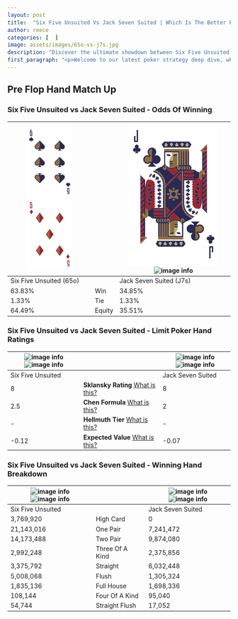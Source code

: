 ```yaml
---
layout: post
title:  "Six Five Unsuited Vs Jack Seven Suited | Which Is The Better Hand In Poker? A Complete Guide"
author: reece
categories: [  ]
image: assets/images/65o-vs-j7s.jpg
description: "Discover the ultimate showdown between Six Five Unsuited and Jack Seven Suited in poker! Uncover the odds, strategies, and scenarios where one hand triumphs over the other. Get ready to up your poker game with this thrilling analysis."
first_paragraph: "<p>Welcome to our latest poker strategy deep dive, where we're pitting two distinct hands against each other in a high-stakes showdown: Six Five Unsuited vs Jack Seven Suited.</p><p>In the dynamic world of poker, every decision counts, and knowing which hand holds the upper hand is key to your success at the table.</p><p>In this article, we'll dissect these two hands, explore the scenarios where one dominates the other, and equip you with the knowledge to make strategic choices that can tip the odds in your favor.</p><p>Get ready to unravel the intriguing dynamics of these poker hands and elevate your game to new heights.</p>"
---
```




[comment]: # (sp0)

## Pre Flop Hand Match Up

<div class="table hand-ratings" markdown="1"> 



### Six Five Unsuited vs Jack Seven Suited - Odds Of Winning


    
| ![image info](assets/images/hand1/6.png) ![image info](assets/images/hand1/5o.png) |  | ![image info](assets/images/hand2/J.png) ![image info](assets/images/hand2/7s.png) |
| -------- | -------- | -------- |
| Six Five Unsuited (65o) |  | Jack Seven Suited (J7s) |
| 63.83% | Win | 34.85% |
| 1.33% | Tie | 1.33% |
| 64.49% | Equity | 35.51% |




[comment]: # (sp1)



### Six Five Unsuited vs Jack Seven Suited - Limit Poker Hand Ratings


    
| ![image info](https://www.riverpairs.com/assets/images/hand1/6.png) ![image info](https://www.riverpairs.com/assets/images/hand1/5o.png) |  | ![image info](https://www.riverpairs.com/assets/images/hand2/J.png) ![image info](https://www.riverpairs.com/assets/images/hand2/7s.png) |
| -------- | -------- | -------- |
| Six Five Unsuited |  | Jack Seven Suited |
| 8 | **Sklansky Rating** [What is this?](/sklansky-rating-explained) | 8 |
| 2.5 | **Chen Formula** [What is this?](/chen-formula-explained) | 2 |
| - | **Hellmuth Tier** [What is this?](/Hellmuth-tier-explained) | - |
| -0.12 | **Expected Value** [What is this?](/expected-value-explained) | -0.07 |




[comment]: # (sp2)



### Six Five Unsuited vs Jack Seven Suited - Winning Hand Breakdown


    
| ![image info](https://www.riverpairs.com/assets/images/hand1/6.png) ![image info](https://www.riverpairs.com/assets/images/hand1/5o.png) |  | ![image info](https://www.riverpairs.com/assets/images/hand2/J.png) ![image info](https://www.riverpairs.com/assets/images/hand2/7s.png) |
| -------- | -------- | -------- |
| Six Five Unsuited |  | Jack Seven Suited |
| 3,769,920 | High Card | 0 |
| 21,143,016 | One Pair | 7,241,472 |
| 14,173,488 | Two Pair | 9,874,080 |
| 2,992,248 | Three Of A Kind | 2,375,856 |
| 3,375,792 | Straight | 6,032,448 |
| 5,008,068 | Flush | 1,305,324 |
| 1,835,136 | Full House | 1,698,336 |
| 108,144 | Four Of A Kind | 95,040 |
| 54,744 | Straight Flush | 17,052 |




[comment]: # (sp3)



</div>

[comment]: # (sp4)



[comment]: # (sp5)

